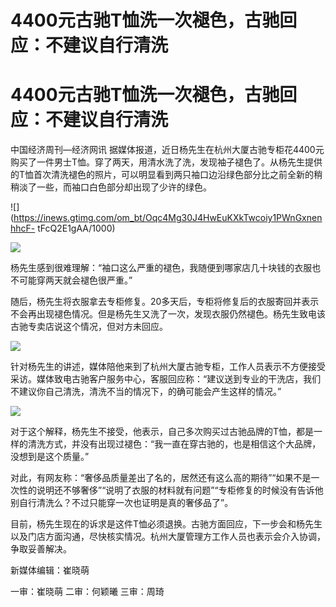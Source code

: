 # 4400元古驰T恤洗一次褪色，古驰回应：不建议自行清洗

# 4400元古驰T恤洗一次褪色，古驰回应：不建议自行清洗

中国经济周刊—经济网讯
据媒体报道，近日杨先生在杭州大厦古驰专柜花4400元购买了一件男士T恤。穿了两天，用清水洗了洗，发现袖子褪色了。从杨先生提供的T恤首次清洗褪色的照片，可以明显看到两只袖口边沿绿色部分比之前全新的稍稍淡了一些，而袖口白色部分却出现了少许的绿色。

![](https://inews.gtimg.com/om_bt/Oqc4Mg30J4HwEuKXkTwcoiy1PWnGxnenhhcF-
tFcQ2E1gAA/1000)

![](https://inews.gtimg.com/om_bt/OCa0VCexjtCxOoFsBch8TmfiDVVMGlpzrd88S5Clkfx6QAA/1000)

杨先生感到很难理解：“袖口这么严重的褪色，我随便到哪家店几十块钱的衣服也不可能穿两天就会褪色很严重。”

随后，杨先生将衣服拿去专柜修复。20多天后，专柜将修复后的衣服寄回并表示不会再出现褪色情况。但是杨先生又洗了一次，发现衣服仍然褪色。杨先生致电该古驰专卖店说这个情况，但对方未回应。

![](https://inews.gtimg.com/om_bt/O5ctf6gopdACQLJnjKuXlwDdrhJzy7qA7SJohuXtCZzMQAA/1000)

针对杨先生的讲述，媒体陪他来到了杭州大厦古驰专柜，工作人员表示不方便接受采访。媒体致电古驰客户服务中心，客服回应称：“建议送到专业的干洗店，我们不建议你自己清洗，清洗不当的情况下，的确可能会产生这样的情况。”

![](https://inews.gtimg.com/om_bt/OU0QItUa955NtdGdik0_dDohlrEOywSoMJPO0H3X0tRE4AA/1000)

对于这个解释，杨先生不接受，他表示，自己多次购买过古驰品牌的T恤，都是一样的清洗方式，并没有出现过褪色：“我一直在穿古驰的，也是相信这个大品牌，没想到是这个质量。”

对此，有网友称：“奢侈品质量差出了名的，居然还有这么高的期待”“如果不是一次性的说明还不够奢侈”“说明了衣服的材料就有问题”“专柜修复的时候没有告诉他别自行清洗么？不过只能穿一次也证明是真的奢侈品了”。

目前，杨先生现在的诉求是这件T恤必须退换。古驰方面回应，下一步会和杨先生以及门店方面沟通，尽快核实情况。杭州大厦管理方工作人员也表示会介入协调，争取妥善解决。

新媒体编辑：崔晓萌

一审：崔晓萌 二审：何颖曦 三审：周琦

